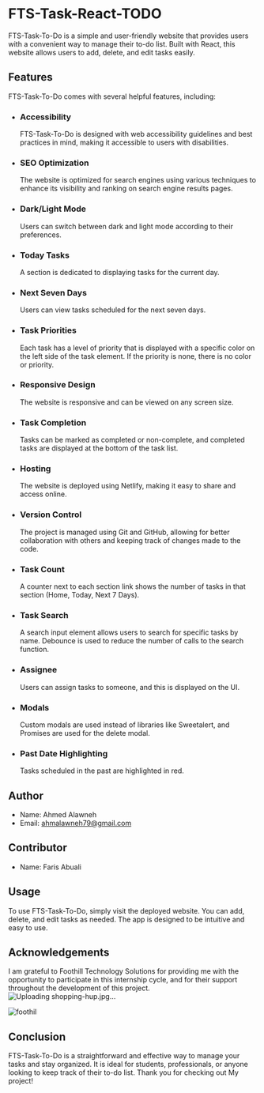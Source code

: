 # FTS-Task-React-TODO

FTS-Task-To-Do is a simple and user-friendly website that provides users with a convenient way to manage their to-do list. 
Built with React, this website allows users to add, delete, and edit tasks easily.

## Features
FTS-Task-To-Do comes with several helpful features, including:
- ### Accessibility
  FTS-Task-To-Do is designed with web accessibility guidelines and best practices in mind, making it accessible to users with disabilities.

- ### SEO Optimization
  The website is optimized for search engines using various techniques to enhance its visibility and ranking on search engine results pages.

- ### Dark/Light Mode
  Users can switch between dark and light mode according to their preferences.

- ### Today Tasks
  A section is dedicated to displaying tasks for the current day.

- ### Next Seven Days
  Users can view tasks scheduled for the next seven days.

- ### Task Priorities
  Each task has a level of priority that is displayed with a specific color on the left side of the task element.
  If the priority is none, there is no color or priority.

- ### Responsive Design
  The website is responsive and can be viewed on any screen size.

- ### Task Completion
  Tasks can be marked as completed or non-complete, and completed tasks are displayed at the bottom of the task list.

- ### Hosting
  The website is deployed using Netlify, making it easy to share and access online.

- ### Version Control
  The project is managed using Git and GitHub, allowing for better collaboration with others and keeping track of changes made to the code.

- ### Task Count
  A counter next to each section link shows the number of tasks in that section (Home, Today, Next 7 Days).
  
- ### Task Search
  A search input element allows users to search for specific tasks by name.
  Debounce is used to reduce the number of calls to the search function.
  
- ### Assignee
  Users can assign tasks to someone, and this is displayed on the UI.
  
- ### Modals
  Custom modals are used instead of libraries like Sweetalert, and Promises are used for the delete modal.
  
- ### Past Date Highlighting
  Tasks scheduled in the past are highlighted in red.
  
## Author
-  Name: Ahmed Alawneh
-  Email: ahmalawneh79@gmail.com

## Contributor
- Name: Faris Abuali

## Usage
  To use FTS-Task-To-Do, simply visit the deployed website. You can add, delete, and edit tasks as needed. 
  The app is designed to be intuitive and easy to use.

## Acknowledgements
  I am grateful to Foothill Technology Solutions for providing me with the opportunity to participate in this internship cycle, 
  and for their support throughout the development of this project.
  ![Uploading shopping-hup.jpg…]()

![foothil](https://user-images.githubusercontent.com/93674478/234090623-06e4155d-b2d0-425d-a953-1e9325bdbbb5.jpg)


## Conclusion
  FTS-Task-To-Do is a straightforward and effective way to manage your tasks and stay organized.
  It is ideal for students, professionals, or anyone looking to keep track of their to-do list.
  Thank you for checking out My project!
